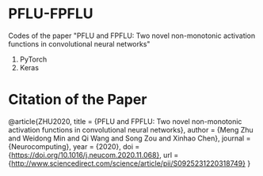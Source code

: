 # PFLU-FPFLU
Codes of the paper "PFLU and FPFLU: Two novel non-monotonic activation functions in convolutional neural networks"
1. PyTorch
2. Keras

# Citation of the Paper
@article{ZHU2020,
  title = {PFLU and FPFLU: Two novel non-monotonic activation functions in convolutional neural networks},
  author = {Meng Zhu and Weidong Min and Qi Wang and Song Zou and Xinhao Chen},
  journal = {Neurocomputing},
  year = {2020},
  doi = {https://doi.org/10.1016/j.neucom.2020.11.068},
  url = {http://www.sciencedirect.com/science/article/pii/S0925231220318749}
}
